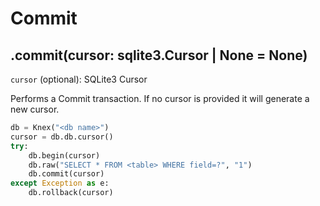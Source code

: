 # Commit

## .commit(cursor: sqlite3.Cursor | None = None)

`cursor` (optional): SQLite3 Cursor

Performs a Commit transaction. If no cursor is provided it will generate a new cursor.

```python
db = Knex("<db name>")
cursor = db.db.cursor()
try:
    db.begin(cursor)
    db.raw("SELECT * FROM <table> WHERE field=?", "1")
    db.commit(cursor)
except Exception as e:
    db.rollback(cursor)
```
